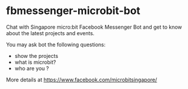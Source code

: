 # fbmessenger-microbit-bot

Chat with Singapore micro:bit Facebook Messenger Bot and get to know about the latest projects and events.

You may ask bot the following questions:
- show the projects
- what is microbit?
- who are you ?

More details at https://www.facebook.com/microbitsingapore/
